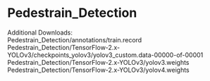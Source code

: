 # Pedestrain_Detection
Additional Downloads:<br>
Pedestrain_Detection/annotations/train.record<br>
Pedestrain_Detection/TensorFlow-2.x-YOLOv3/checkpoints_yolov3/yolov3_custom.data-00000-of-00001<br>
Pedestrain_Detection/TensorFlow-2.x-YOLOv3/yolov3.weights<br>
Pedestrain_Detection/TensorFlow-2.x-YOLOv3/yolov4.weights<br>
